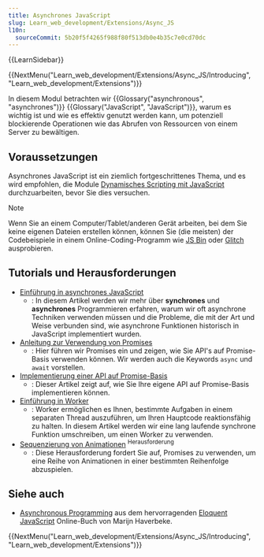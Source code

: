 ```yaml
---
title: Asynchrones JavaScript
slug: Learn_web_development/Extensions/Async_JS
l10n:
  sourceCommit: 5b20f5f4265f988f80f513db0e4b35c7e0cd70dc
---
```


{{LearnSidebar}}

{{NextMenu("Learn_web_development/Extensions/Async_JS/Introducing", "Learn_web_development/Extensions")}}

In diesem Modul betrachten wir {{Glossary("asynchronous", "asynchrones")}} {{Glossary("JavaScript", "JavaScript")}}, warum es wichtig ist und wie es effektiv genutzt werden kann, um potenziell blockierende Operationen wie das Abrufen von Ressourcen von einem Server zu bewältigen.

## Voraussetzungen

Asynchrones JavaScript ist ein ziemlich fortgeschrittenes Thema, und es wird empfohlen, die Module [Dynamisches Scripting mit JavaScript](/de/docs/Learn_web_development/Core/Scripting) durchzuarbeiten, bevor Sie dies versuchen.

> [!NOTE]
> Wenn Sie an einem Computer/Tablet/anderen Gerät arbeiten, bei dem Sie keine eigenen Dateien erstellen können, können Sie (die meisten) der Codebeispiele in einem Online-Coding-Programm wie [JS Bin](https://jsbin.com/) oder [Glitch](https://glitch.com/) ausprobieren.

## Tutorials und Herausforderungen

- [Einführung in asynchrones JavaScript](/de/docs/Learn_web_development/Extensions/Async_JS/Introducing)
  - : In diesem Artikel werden wir mehr über **synchrones** und **asynchrones** Programmieren erfahren, warum wir oft asynchrone Techniken verwenden müssen und die Probleme, die mit der Art und Weise verbunden sind, wie asynchrone Funktionen historisch in JavaScript implementiert wurden.
- [Anleitung zur Verwendung von Promises](/de/docs/Learn_web_development/Extensions/Async_JS/Promises)
  - : Hier führen wir Promises ein und zeigen, wie Sie API's auf Promise-Basis verwenden können. Wir werden auch die Keywords `async` und `await` vorstellen.
- [Implementierung einer API auf Promise-Basis](/de/docs/Learn_web_development/Extensions/Async_JS/Implementing_a_promise-based_API)
  - : Dieser Artikel zeigt auf, wie Sie Ihre eigene API auf Promise-Basis implementieren können.
- [Einführung in Worker](/de/docs/Learn_web_development/Extensions/Async_JS/Introducing_workers)
  - : Worker ermöglichen es Ihnen, bestimmte Aufgaben in einem separaten Thread auszuführen, um Ihren Hauptcode reaktionsfähig zu halten. In diesem Artikel werden wir eine lang laufende synchrone Funktion umschreiben, um einen Worker zu verwenden.
- [Sequenzierung von Animationen](/de/docs/Learn_web_development/Extensions/Async_JS/Sequencing_animations) <sup>Herausforderung</sup>
  - : Diese Herausforderung fordert Sie auf, Promises zu verwenden, um eine Reihe von Animationen in einer bestimmten Reihenfolge abzuspielen.

## Siehe auch

- [Asynchronous Programming](https://eloquentjavascript.net/11_async.html) aus dem hervorragenden [Eloquent JavaScript](https://eloquentjavascript.net/) Online-Buch von Marijn Haverbeke.

{{NextMenu("Learn_web_development/Extensions/Async_JS/Introducing", "Learn_web_development/Extensions")}}
